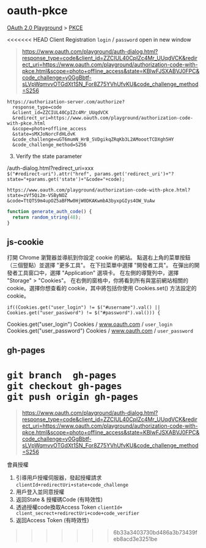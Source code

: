 # oauth-pkce

[OAuth 2.0 Playground](https://www.oauth.com/playground/) > [PKCE](https://www.oauth.com/playground/authorization-code-with-pkce.html)  

<<<<<<< HEAD
Client Registration `login` / `password`  open in new window  


> https://www.oauth.com/playground/auth-dialog.html?response_type=code&client_id=ZZCIUL40CpIZc4Mr_UUqdVCK&redirect_uri=https://www.oauth.com/playground/authorization-code-with-pkce.html&scope=photo+offline_access&state=KBlwFJSXABVJ0FPC&code_challenge=y0GgBbtf-sLVpWqmvvOTGdXt1SN_For8Z75YVhUfvKU&code_challenge_method=S256

```
https://authorization-server.com/authorize?
  response_type=code
  &client_id=ZZCIUL40CpIZc4Mr_UUqdVCK
  &redirect_uri=https://www.oauth.com/playground/authorization-code-with-pkce.html
  &scope=photo+offline_access
  &state=sMXJoNorcFdHLdvK
  &code_challenge=uGT6mumN_HrB_SVDgikqZRqKb3L2AMoootTCDXgh5HY
  &code_challenge_method=S256
```

3. Verify the state parameter

/auth-dialog.html?redirect_uri=xxx  
`$("#redirect-uri").attr("href", params.get('redirect_uri')+"?state="+params.get('state')+"&code="+code);`

```
https://www.oauth.com/playground/authorization-code-with-pkce.html?
state=zVf5Qi2m-VSByNOZ
&code=TtQTS9m4upOZ5aBFMw0HjW0DKAKwmbA3byxpGIys4OW_VuAw
```

```js
function generate_auth_code() {
  return random_string(48);
}
```

## js-cookie

打開 Chrome 瀏覽器並導航到你設定 cookie 的網站。
點選右上角的菜單按鈕（三個豎點）並選擇 "更多工具"。
在下拉菜單中選擇 "開發者工具"。
在彈出的開發者工具窗口中，選擇 "Application" 選項卡。
在左側的導覽列中，選擇 "Storage" > "Cookies"。
在右側的窗格中，你將看到所有與當前網站相關的 cookie。選擇你想查看的 cookie，其中將包括你使用 Cookies.set() 方法設定的 cookie。

`if((Cookies.get("user_login") != $("#username").val() || Cookies.get("user_password") != $("#password").val())) {`

Cookies.get("user_login") Cookies / www.oauth.com / `user_login`
Cookies.get("user_password")  Cookies / www.oauth.com / `user_password`

## gh-pages

`git branch  gh-pages`  
`git checkout gh-pages`  
`git push origin gh-pages`
=======
> https://www.oauth.com/playground/auth-dialog.html?response_type=code&client_id=ZZCIUL40CpIZc4Mr_UUqdVCK&redirect_uri=https://www.oauth.com/playground/authorization-code-with-pkce.html&scope=photo+offline_access&state=KBlwFJSXABVJ0FPC&code_challenge=y0GgBbtf-sLVpWqmvvOTGdXt1SN_For8Z75YVhUfvKU&code_challenge_method=S256


會員授權  
1.	引導用戶授權伺服器，發起授權請求 `clientId+redirectUri+state+code_challenge`
2.	用戶登入並同意授權 
3.	返回State & 授權碼Code (有時效性) 
4.	透過授權code換取Access Token `clientId+ client_secrect+redirectUri+code+code_verifier`
5.	返回Access Token (有時效性) 
>>>>>>> 6b33a3403730bd486a3b73439feb8acd3e3251be
